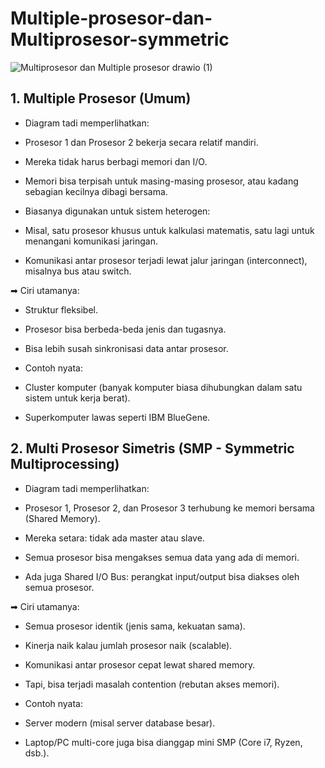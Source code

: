 # Multiple-prosesor-dan-Multiprosesor-symmetric
![Multiprosesor dan Multiple prosesor drawio (1)](https://github.com/user-attachments/assets/fc449028-2d76-4267-ae91-cfe08c45307a)


## 1. Multiple Prosesor (Umum)
- Diagram tadi memperlihatkan:

- Prosesor 1 dan Prosesor 2 bekerja secara relatif mandiri.

- Mereka tidak harus berbagi memori dan I/O.

- Memori bisa terpisah untuk masing-masing prosesor, atau kadang sebagian kecilnya dibagi bersama.

- Biasanya digunakan untuk sistem heterogen:

- Misal, satu prosesor khusus untuk kalkulasi matematis, satu lagi untuk menangani komunikasi jaringan.

- Komunikasi antar prosesor terjadi lewat jalur jaringan (interconnect), misalnya bus atau switch.

➡ Ciri utamanya:

- Struktur fleksibel.

- Prosesor bisa berbeda-beda jenis dan tugasnya.

- Bisa lebih susah sinkronisasi data antar prosesor.

- Contoh nyata:

- Cluster komputer (banyak komputer biasa dihubungkan dalam satu sistem untuk kerja berat).

- Superkomputer lawas seperti IBM BlueGene.

## 2. Multi Prosesor Simetris (SMP - Symmetric Multiprocessing)
- Diagram tadi memperlihatkan:

- Prosesor 1, Prosesor 2, dan Prosesor 3 terhubung ke memori bersama (Shared Memory).

- Mereka setara: tidak ada master atau slave.

- Semua prosesor bisa mengakses semua data yang ada di memori.

- Ada juga Shared I/O Bus: perangkat input/output bisa diakses oleh semua prosesor.

➡ Ciri utamanya:

- Semua prosesor identik (jenis sama, kekuatan sama).

- Kinerja naik kalau jumlah prosesor naik (scalable).

- Komunikasi antar prosesor cepat lewat shared memory.

- Tapi, bisa terjadi masalah contention (rebutan akses memori).

- Contoh nyata:

- Server modern (misal server database besar).

- Laptop/PC multi-core juga bisa dianggap mini SMP (Core i7, Ryzen, dsb.).
